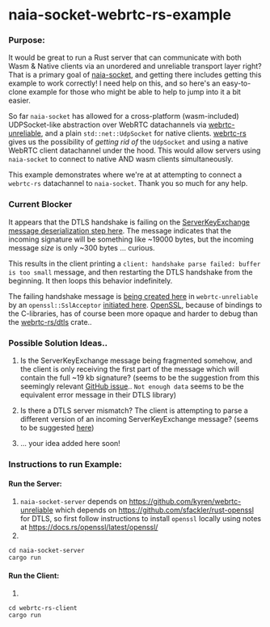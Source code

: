 # naia-socket-webrtc-rs-example
### Purpose:
It would be great to run a Rust server that can communicate with both Wasm & Native
clients via an unordered and unreliable transport layer right? That is a primary goal
of [naia-socket](https://github.com/naia-rs/naia-socket), and getting there includes
getting this example to work correctly! I need help on this, and so here's an
easy-to-clone example for those who might be able to help to jump into it a bit easier.

So far `naia-socket` has allowed for a cross-platform (wasm-included) UDPSocket-like
abstraction over WebRTC datachannels via
[webrtc-unreliable](https://github.com/kyren/webrtc-unreliable), and a plain
`std::net::UdpSocket` for native clients. [webrtc-rs](https://github.com/webrtc-rs/webrtc)
gives us the possibility of _getting rid of_ the `UdpSocket` and using a native WebRTC
client datachannel under the hood. This would allow servers using `naia-socket` to
connect to native AND wasm clients simultaneously.

This example demonstrates where we're at at attempting to connect a `webrtc-rs` datachannel
to `naia-socket`. Thank you so much for any help.

### Current Blocker
It appears that the DTLS handshake is failing on the
[ServerKeyExchange message deserialization step here](https://github.com/webrtc-rs/dtls/blob/611f052515e7090be661bcdd4d599f0d4c7bcdca/src/handshake/handshake_message_server_key_exchange.rs#L114).
The message indicates that the incoming signature will be something like ~19000 bytes,
but the incoming message _size_ is only ~300 bytes ... curious.

This results in the client printing a `client: handshake parse failed: buffer is too
small` message, and then restarting the DTLS handshake from the beginning. It then
loops this behavior indefinitely.

The failing handshake message is [being created here](https://github.com/kyren/webrtc-unreliable/blob/2ba6487d6e4d7f074f94d1b87fd54bd528b1cc36/src/client.rs#L235)
in `webrtc-unreliable` by an `openssl::SslAcceptor` [initiated here](https://github.com/kyren/webrtc-unreliable/blob/2ba6487d6e4d7f074f94d1b87fd54bd528b1cc36/src/crypto.rs#L56).
[OpenSSL](https://github.com/sfackler/rust-openssl), because of bindings to the C-libraries, has of course been more opaque and
harder to debug than the [webrtc-rs/dtls](https://github.com/webrtc-rs/dtls) crate..

### Possible Solution Ideas..
1. Is the ServerKeyExchange message being fragmented somehow, and the client is only
receiving the first part of the message which will contain the full ~19 kb signature?
   (seems to be the suggestion from this seemingly relevant [GitHub issue](https://github.com/confluentinc/confluent-kafka-go/issues/129)..
`Not enough data` seems to be the equivalent error message in their DTLS library)

2. Is there a DTLS server mismatch? The client is attempting to parse a different version
of an incoming ServerKeyExchange message? (seems to be suggested [here](https://stackoverflow.com/questions/56319622/dtls-handshake-failed-with-alert-after-serverhellodone))
3. ... your idea added here soon!

### Instructions to run Example:

#### Run the Server:
1. `naia-socket-server` depends on https://github.com/kyren/webrtc-unreliable
which depends on https://github.com/sfackler/rust-openssl for DTLS, so first
follow instructions to install `openssl` locally using notes at
https://docs.rs/openssl/latest/openssl/
2. 
````
cd naia-socket-server
cargo run
````

#### Run the Client:
1.
````
cd webrtc-rs-client
cargo run
````

